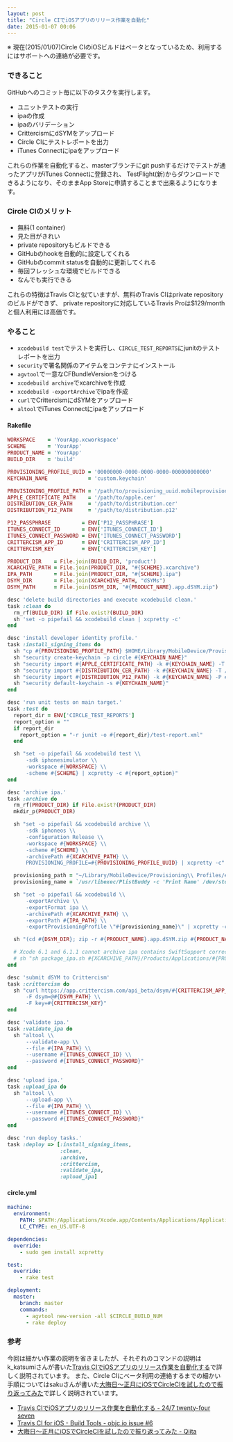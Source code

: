 ```yaml
---
layout: post
title: "Circle CIでiOSアプリのリリース作業を自動化"
date: 2015-01-07 00:06
---
```


※ 現在(2015/01/07)Circle CIのiOSビルドはベータとなっているため、利用するにはサポートへの連絡が必要です。


### できること

GitHubへのコミット毎に以下のタスクを実行します。

- ユニットテストの実行
- ipaの作成
- ipaのバリデーション
- CrittercismにdSYMをアップロード
- Circle CIにテストレポートを出力
- iTunes Connectにipaをアップロード

これらの作業を自動化すると、masterブランチにgit pushするだけでテストが通ったアプリがiTunes Connectに登録され、
TestFlight(新)からダウンロードできるようになり、そのままApp Storeに申請することまで出来るようになります。


### Circle CIのメリット

- 無料(1 container)
- 見た目がきれい
- private repositoryもビルドできる
- GitHubのhookを自動的に設定してくれる
- GitHubのcommit statusを自動的に更新してくれる
- 毎回フレッシュな環境でビルドできる
- なんでも実行できる

これらの特徴はTravis CIと似ていますが、無料のTravis CIはprivate repositoryのビルドができず、
private repositoryに対応しているTravis Proは$129/monthと個人利用には高価です。


### やること

- `xcodebuild test`でテストを実行し、`CIRCLE_TEST_REPORTS`にjunitのテストレポートを出力
- `security`で署名関係のアイテムをコンテナにインストール
- `agvtool`で一意なCFBundleVersionをつける
- `xcodebuild archive`でxcarchiveを作成
- `xcodebuild -exportArchive`でipaを作成
- `curl`でCrittercismにdSYMをアップロード
- `altool`でiTunes Connectにipaをアップロード


#### Rakefile

```ruby
WORKSPACE    = 'YourApp.xcworkspace'
SCHEME       = 'YourApp'
PRODUCT_NAME = 'YourApp'
BUILD_DIR    = 'build'

PROVISIONING_PROFILE_UUID = '00000000-0000-0000-0000-000000000000'
KEYCHAIN_NAME             = 'custom.keychain'

PROVISIONING_PROFILE_PATH = '/path/to/provisioning_uuid.mobileprovision'
APPLE_CERTIFICATE_PATH    = '/path/to/apple.cer'
DISTRIBUTION_CER_PATH     = '/path/to/distribution.cer'
DISTRIBUTION_P12_PATH     = '/path/to/distribution.p12'

P12_PASSPHRASE          = ENV['P12_PASSPHRASE']
ITUNES_CONNECT_ID       = ENV['ITUNES_CONNECT_ID']
ITUNES_CONNECT_PASSWORD = ENV['ITUNES_CONNECT_PASSWORD']
CRITTERCISM_APP_ID      = ENV['CRITTERCISM_APP_ID']
CRITTERCISM_KEY         = ENV['CRITTERCISM_KEY']

PRODUCT_DIR    = File.join(BUILD_DIR, 'product')
XCARCHIVE_PATH = File.join(PRODUCT_DIR, "#{SCHEME}.xcarchive")
IPA_PATH       = File.join(PRODUCT_DIR, "#{SCHEME}.ipa")
DSYM_DIR       = File.join(XCARCHIVE_PATH, "dSYMs")
DSYM_PATH      = File.join(DSYM_DIR, "#{PRODUCT_NAME}.app.dSYM.zip")

desc 'delete build directories and execute xcodebuild clean.'
task :clean do
  rm_rf(BUILD_DIR) if File.exist?(BUILD_DIR)
  sh 'set -o pipefail && xcodebuild clean | xcpretty -c'
end

desc 'install developer identity profile.'
task :install_signing_items do
  sh "cp #{PROVISIONING_PROFILE_PATH} $HOME/Library/MobileDevice/Provisioning\\ Profiles"
  sh "security create-keychain -p circle #{KEYCHAIN_NAME}"
  sh "security import #{APPLE_CERTIFICATE_PATH} -k #{KEYCHAIN_NAME} -T /usr/bin/codesign"
  sh "security import #{DISTRIBUTION_CER_PATH} -k #{KEYCHAIN_NAME} -T /usr/bin/codesign"
  sh "security import #{DISTRIBUTION_P12_PATH} -k #{KEYCHAIN_NAME} -P #{P12_PASSPHRASE} -T /usr/bin/codesign"
  sh "security default-keychain -s #{KEYCHAIN_NAME}"
end

desc 'run unit tests on main target.'
task :test do
  report_dir = ENV['CIRCLE_TEST_REPORTS']
  report_option = ""
  if report_dir
    report_option = "-r junit -o #{report_dir}/test-report.xml"
  end

  sh "set -o pipefail && xcodebuild test \\
      -sdk iphonesimulator \\
      -workspace #{WORKSPACE} \\
      -scheme #{SCHEME} | xcpretty -c #{report_option}"
end

desc 'archive ipa.'
task :archive do
  rm_rf(PRODUCT_DIR) if File.exist?(PRODUCT_DIR)
  mkdir_p(PRODUCT_DIR)

  sh "set -o pipefail && xcodebuild archive \\
      -sdk iphoneos \\
      -configuration Release \\
      -workspace #{WORKSPACE} \\
      -scheme #{SCHEME} \\
      -archivePath #{XCARCHIVE_PATH} \\
      PROVISIONING_PROFILE=#{PROVISIONING_PROFILE_UUID} | xcpretty -c"

  provisioning_path = "~/Library/MobileDevice/Provisioning\\ Profiles/#{PROVISIONING_PROFILE_UUID}.mobileprovision"
  provisioning_name = `/usr/libexec/PlistBuddy -c 'Print Name' /dev/stdin <<< $(security cms -D -i #{provisioning_path})`.chomp

  sh "set -o pipefail && xcodebuild \\
      -exportArchive \\
      -exportFormat ipa \\
      -archivePath #{XCARCHIVE_PATH} \\
      -exportPath #{IPA_PATH} \\
      -exportProvisioningProfile \"#{provisioning_name}\" | xcpretty -c"

  sh "(cd #{DSYM_DIR}; zip -r #{PRODUCT_NAME}.app.dSYM.zip #{PRODUCT_NAME}.app.dSYM)"

  # Xcode 6.1 and 6.1.1 cannot archive ipa contains SwiftSupport correctly
  # sh "sh package_ipa.sh #{XCARCHIVE_PATH}/Products/Applications/#{PRODUCT_NAME}.app #{IPA_PATH}"
end

desc 'submit dSYM to Crittercism'
task :crittercism do
  sh "curl https://app.crittercism.com/api_beta/dsym/#{CRITTERCISM_APP_ID} \\
      -F dsym=@#{DSYM_PATH} \\
      -F key=#{CRITTERCISM_KEY}"
end

desc 'validate ipa.'
task :validate_ipa do
  sh "altool \\
      --validate-app \\
      --file #{IPA_PATH} \\
      --username #{ITUNES_CONNECT_ID} \\
      --password #{ITUNES_CONNECT_PASSWORD}"
end

desc 'upload ipa.'
task :upload_ipa do
  sh "altool \\
      --upload-app \\
      --file #{IPA_PATH} \\
      --username #{ITUNES_CONNECT_ID} \\
      --password #{ITUNES_CONNECT_PASSWORD}"
end

desc 'run deploy tasks.'
task :deploy => [:install_signing_items,
                 :clean,
                 :archive,
                 :crittercism,
                 :validate_ipa,
                 :upload_ipa]
```

#### circle.yml

```yaml
machine:
  environment:
    PATH: $PATH:/Applications/Xcode.app/Contents/Applications/Application Loader.app/Contents/Frameworks/ITunesSoftwareService.framework/Support
    LC_CTYPE: en_US.UTF-8

dependencies:
  override:
    - sudo gem install xcpretty

test:
  override:
    - rake test

deployment:
  master:
    branch: master
    commands:
      - agvtool new-version -all $CIRCLE_BUILD_NUM
      - rake deploy
```

### 参考

今回は細かい作業の説明を省きましたが、それぞれのコマンドの説明はk_katsumiさんが書いた[Travis CIでiOSアプリのリリース作業を自動化する](http://kishikawakatsumi.hatenablog.com/entry/20141022/1413963656)で詳しく説明されています。
また、Circle CIにベータ利用の連絡するまでの細かい手順についてはsakuさんが書いた[大晦日〜正月にiOSでCircleCIを試したので振り返ってみた](http://qiita.com/saku/items/9c093535967e4452a8d0)で詳しく説明されています。

- [Travis CIでiOSアプリのリリース作業を自動化する - 24/7 twenty-four seven](http://kishikawakatsumi.hatenablog.com/entry/20141022/1413963656)
- [Travis CI for iOS - Build Tools - objc.io issue #6](http://www.objc.io/issue-6/travis-ci.html)
- [大晦日〜正月にiOSでCircleCIを試したので振り返ってみた - Qiita](http://qiita.com/saku/items/9c093535967e4452a8d0)

